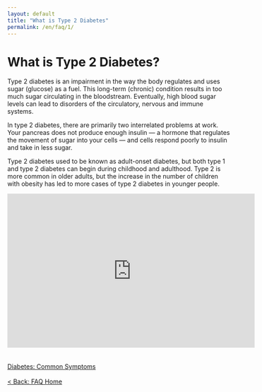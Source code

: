 ```yaml
---
layout: default
title: "What is Type 2 Diabetes"
permalink: /en/faq/1/
---
```


# What is Type 2 Diabetes?
Type 2 diabetes is an impairment in the way the body regulates and uses sugar (glucose) as a fuel. This long-term (chronic) condition results in too much sugar circulating in the bloodstream. Eventually, high blood sugar levels can lead to disorders of the circulatory, nervous and immune systems.

In type 2 diabetes, there are primarily two interrelated problems at work. Your pancreas does not produce enough insulin — a hormone that regulates the movement of sugar into your cells — and cells respond poorly to insulin and take in less sugar.

Type 2 diabetes used to be known as adult-onset diabetes, but both type 1 and type 2 diabetes can begin during childhood and adulthood. Type 2 is more common in older adults, but the increase in the number of children with obesity has led to more cases of type 2 diabetes in younger people.

<div class="videoWrapper">
  <!-- Copy & Pasted from YouTube -->
  <iframe width="560" height="349" src="https://www.youtube.com/embed/4SZGM_E5cLI" frameborder="0" allowfullscreen></iframe>
</div>
 <br><br><a class="button" href="https://jasonkonman.github.io/faq-ptp2.github.io/en/faq/2/">Diabetes: Common Symptoms</a>
 <br><br><a class="button" href="https://jasonkonman.github.io/faq-ptp2.github.io/en/faq/home/">< Back: FAQ Home</a>


